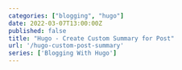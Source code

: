 ```yaml
---
categories: ["blogging", "hugo"]
date: 2022-03-07T13:00:00Z
published: false
title: "Hugo - Create Custom Summary for Post"
url: '/hugo-custom-post-summary'
series: ['Blogging With Hugo']
---
```


<!--more-->
